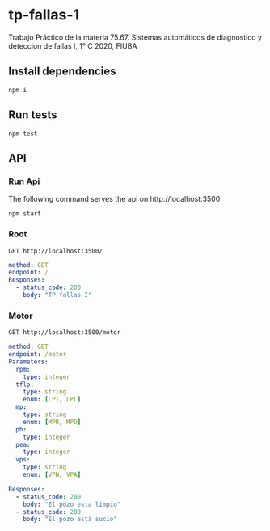 # tp-fallas-1
Trabajo Práctico de la materia 75.67. Sistemas automáticos de diagnostico y deteccion de fallas I, 1° C 2020, FIUBA

## Install dependencies
```
npm i
```

## Run tests
```
npm test
```

## API

### Run Api
The following command serves the api on http://localhost:3500
```
npm start
```

### Root
```
GET http://localhost:3500/
```
```yaml
method: GET
endpoint: /
Responses:
  - status_code: 200
    body: "TP fallas I"
```

### Motor
```
GET http://localhost:3500/motor
```
```yaml
method: GET
endpoint: /motor
Parameters:
  rpm:
    type: integer
  tflp:
    type: string
    enum: [LPT, LPL]
  mp:
    type: string
    enum: [MPR, MPD]
  ph:
    type: integer
  pea:
    type: integer
  vps:
    type: string
    enum: [VPN, VPA]

Responses:
  - status_code: 200
    body: "El pozo esta limpio"
  - status_code: 200
    body: "El pozo está sucio"
```